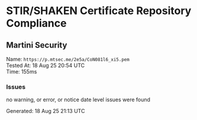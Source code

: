 # STIR/SHAKEN Certificate Repository Compliance

## Martini Security

Name: `https://p.mtsec.me/2e5a/CoN081l6_xi5.pem`\
Tested At: 18 Aug 25 20:54 UTC\
Time: 155ms

### Issues

no warning, or error, or notice date level issues were found

Generated: 18 Aug 25 21:13 UTC